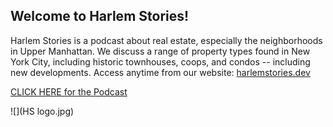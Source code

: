 ## Welcome to Harlem Stories!

Harlem Stories is a podcast about real estate, especially the neighborhoods in Upper Manhattan.  We discuss a range of property types found in New York City, including historic townhouses, coops, and condos -- including new developments.  Access anytime from our website: [harlemstories.dev](https://www.harlemstories.dev)

[CLICK HERE for the Podcast](https://www.buzzsprout.com/1882826)

![](HS logo.jpg)
